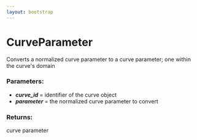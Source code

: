```yaml
---
layout: bootstrap
---
```


# CurveParameter

Converts a normalized curve parameter to a curve parameter;
        one within the curve's domain
          

### Parameters:

- ***curve_id*** = identifier of the curve object
- ***parameter*** = the normalized curve parameter to convert
        

### Returns:


curve parameter
        


